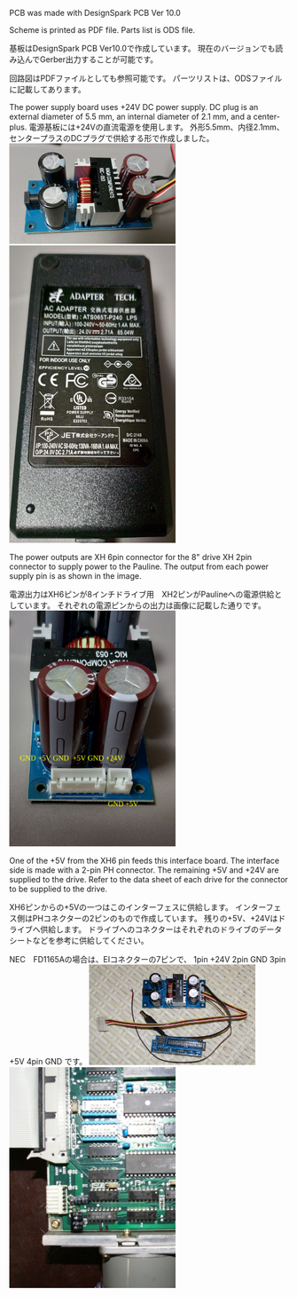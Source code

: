 PCB was made with DesignSpark PCB Ver 10.0

Scheme is printed as PDF file.
Parts list is ODS file.

基板はDesignSpark PCB Ver10.0で作成しています。
現在のバージョンでも読み込んでGerber出力することが可能です。

回路図はPDFファイルとしても参照可能です。
パーツリストは、ODSファイルに記載してあります。

The power supply board uses +24V DC power supply.
DC plug is an external diameter of 5.5 mm, an internal diameter of 2.1 mm, and a center-plus.
電源基板には+24Vの直流電源を使用します。
外形5.5mm、内径2.1mm、センタープラスのDCプラグで供給する形で作成しました。
<img src="../Doc/images/5.JPG" width="300" />
<img src="../Doc/images/4.JPG" width="300" />

The power outputs are XH 6pin connector for the 8" drive XH 2pin connector to supply power to the Pauline.
The output from each power supply pin is as shown in the image.

電源出力はXH6ピンが8インチドライブ用　XH2ピンがPaulineへの電源供給としています。
それぞれの電源ピンからの出力は画像に記載した通りです。
<img src="../Doc/images/6.JPG" width="300" />

One of the +5V from the XH6 pin feeds this interface board.
The interface side is made with a 2-pin PH connector.
The remaining +5V and +24V are supplied to the drive.
Refer to the data sheet of each drive for the connector to be supplied to the drive.

XH6ピンからの+5Vの一つはこのインターフェスに供給します。
インターフェス側はPHコネクターの2ピンのもので作成しています。
残りの+5V、+24Vはドライブへ供給します。
ドライブへのコネクターはそれぞれのドライブのデータシートなどを参考に供給してください。

NEC　FD1165Aの場合は、EIコネクターの7ピンで、
1pin +24V
2pin GND
3pin +5V
4pin GND
です。
<img src="../Doc/images/7.JPG" width="300" />
<img src="../Doc/images/8.JPG" width="300" />
